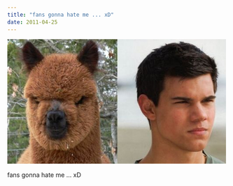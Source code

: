 ```yaml
---
title: "fans gonna hate me ... xD"
date: 2011-04-25
---
```


![2011-04-25-8l5rmy7r.jpeg](/images/2011-04-25-8l5rmy7r.jpeg)

fans gonna hate me ... xD <br>
